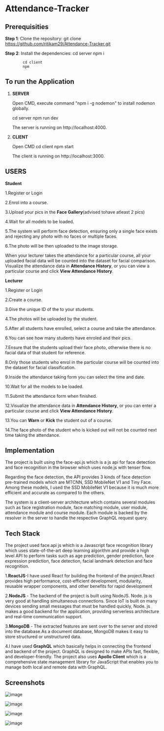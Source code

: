 # Attendance-Tracker

## Prerequisities

**Step 1**: Clone the repository: git clone https://github.com/ritikam29/Attendance-Tracker.git 

**Step 2**: Install the dependencies:
            cd server
            npm i
            
            cd client
            npm 

## To run the Application

1. **SERVER**

   Open CMD, execute command "npm i -g nodemon" to install nodemon globally.
   
   cd server
   npm run dev
   
   The server is running on http://localhost:4000.
   
3. **CLIENT**

    Open CMD 
    cd client
    npm start 
 
    The client is running on http://localhost:3000.


            
## USERS

**Student**

1.Register or Login 

2.Enrol into a course.

3.Upload your pics in the **Face Gallery**(advised tohave atleast 2 pics)

4.Wait for all models to be loaded.

5.The system will perform face detection, ensuring only a single face exists and rejecting any photo with no faces or multiple faces.

6.The photo will be then uploaded to the image storage.

When your lecturer takes the attendance for a particular course, all your uploaded facial data will be counted into the dataset for facial comparison.
Visualize the attendance data in **Attendance History**, or you can view a particular course and click **View Attendance History**.

**Lecturer**

1.Register or Login

2.Create a course.

3.Give the unique ID of the to your students.

4.The photos will be uploaded by the student.

5.After all students have enrolled, select a course and take the attendance.

6.You can see how many students have enroled and their pics.

7.Ensure that the students upload their face photo, otherwise there is no facial data of that student for reference.

8.Only those students who enrol in the particular course will be counted into the dataset for facial classification.

9.Inside the attendance taking form you can select the time and date.

10.Wait for all the models to be loaded.

11.Submit the attendance form when finished.

12.Visualize the attendance data in **Attendance History**, or you can enter a particular course and click **View Attendance History**.

13.You can **Warn** or **Kick** the student out of a course.

14.The face photo of the student who is kicked out will not be counted next time taking the attendance.

## Implementation

The project is built using the face-api.js which is a js api for face detection and face recognition in the browser which uses node.js with tenser flow. 

Regarding the face detection, the API provides 3 kinds of face detection pre-trained models which are MTCNN, SSD MobileNet V1 and Tiny Face. Among these models, I used the SSD MobileNet V1 because it is much more efficient and accurate as compared to the others.

The system is a client-server architecture which contains several modules such as face registration module, face matching module, user module, attendance module and course module. Each module is backed by the resolver in the server to handle the respective GraphQL request query.

## Tech Stack

The project used face.api js which is a Javascript face recognition library which uses state-of-the-art deep learning algorithm and provide a high level API to perform tasks such as age prediction, gender prediction, face expression prediction, face detection, facial landmark detection and face recognition.

1.**ReactJS**-I have used React for building the frontend of the project.React provides high performance, cost-efficient development, modularity, reusable wrapper components, and other benefits for rapid development

2.**NodeJS** - The backend of the project is built using NodeJS. Node. js is very good at handling simultaneous connections. Since IoT is built on many devices sending small messages that must be handled quickly, Node. js makes a good backend for the application, providing serverless architecture and real-time communication support.

3.**MongoDB** - The extracted features are sent over to the server and stored into the database.As a document database, MongoDB makes it easy to store structured or unstructured data.

4.I have used **GraphQL** which basically helps in connecting the frontend and backend of the project. GraphQL is designed to make APIs fast, flexible, and developer-friendly. The project also uses **Apollo Client** which is a comprehensive state management library for JavaScript that enables you to manage both local and remote data with GraphQL.

## Screenshots

![image](https://user-images.githubusercontent.com/83155788/170878303-8dc928a3-07d4-452a-91fe-4eb1a18986be.png)

![image](https://user-images.githubusercontent.com/83155788/170878340-e32c426f-46d6-457f-be5b-9d08b22537b1.png)

![image](https://user-images.githubusercontent.com/83155788/170878410-6dde9c9d-2570-4bdb-81e8-672bd50f81cc.png)

![image](https://user-images.githubusercontent.com/83155788/170878451-4f7d19c7-2489-489c-b053-127e6d57c639.png)




